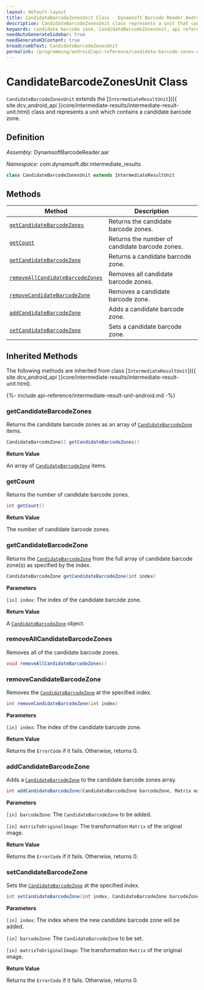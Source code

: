 ```yaml
---
layout: default-layout
title: CandidateBarcodeZonesUnit Class - Dynamsoft Barcode Reader Android Edition
description: CandidateBarcodeZonesUnit class represents a unit that contains candidate barcode zones unit. It inherits from the IntermediateResultUnit class.
keywords: candidate barcode zone, CandidateBarcodeZonesUnit, api reference
needAutoGenerateSidebar: true
needGenerateH3Content: true
breadcrumbText: CandidateBarcodeZonesUnit
permalink: /programming/android/api-reference/candidate-barcode-zones-unit.html
---
```


# CandidateBarcodeZonesUnit Class

`CandidateBarcodeZonesUnit` extends the [`IntermediateResultUnit`]({{ site.dcv_android_api }}core/intermediate-results/intermediate-result-unit.html) class and represents a unit which contains a candidate barcode zone.

## Definition

*Assembly:* DynamsoftBarcodeReader.aar

*Namespace:* com.dynamsoft.dbr.intermediate_results

```java
class CandidateBarcodeZonesUnit extends IntermediateResultUnit
```

## Methods

| Method | Description |
| ------ | ----------- |
| [`getCandidateBarcodeZones`](#getcandidatebarcodezones) | Returns the candidate barcode zones. |
| [`getCount`](#getcount) | Returns the number of candidate barcode zones. |
| [`getCandidateBarcodeZone`](#getcandidatebarcodezone) | Returns a candidate barcode zone. |
| [`removeAllCandidateBarcodeZones`](#removeallcandidatebarcodezones) | Removes all candidate barcode zones. |
| [`removeCandidateBarcodeZone`](#removecandidatebarcodezone) | Removes a candidate barcode zone. |
| [`addCandidateBarcodeZone`](#addcandidatebarcodezone) | Adds a candidate barcode zone. |
| [`setCandidateBarcodeZone`](#setcandidatebarcodezone) | Sets a candidate barcode zone. |

## Inherited Methods

The following methods are inherited from class [`IntermediateResultUnit`]({{ site.dcv_android_api }}core/intermediate-results/intermediate-result-unit.html).

{%- include api-reference/intermediate-result-unit-android.md -%}

### getCandidateBarcodeZones

Returns the candidate barcode zones as an array of [`CandidateBarcodeZone`](candidate-barcode-zone.md) items.

```java
CandidateBarcodeZone[] getCandidateBarcodeZones()
```

**Return Value**

An array of [`CandidateBarcodeZone`](candidate-barcode-zone.md) items.
### getCount

Returns the number of candidate barcode zones.

```java
int getCount()
```

**Return Value**

The number of candidate barcode zones.

### getCandidateBarcodeZone

Returns the [`CandidateBarcodeZone`](candidate-barcode-zone.md) from the full array of candidate barcode zone(s) as specified by the index.

```java
CandidateBarcodeZone getCandidateBarcodeZone(int index)
```

**Parameters**

`[in] index`: The index of the candidate barcode zone.

**Return Value**

A [`CandidateBarcodeZone`](candidate-barcode-zone.md) object.

### removeAllCandidateBarcodeZones

Removes all of the candidate barcode zones.

```java
void removeAllCandidateBarcodeZones()
```

### removeCandidateBarcodeZone

Removes the [`CandidateBarcodeZone`](candidate-barcode-zone.md) at the specified index.

```java
int removeCandidateBarcodeZone(int index)
```

**Parameters**

`[in] index`: The index of the candidate barcode zone.

**Return Value**

Returns the `ErrorCode` if it fails. Otherwise, returns 0.

### addCandidateBarcodeZone

Adds a [`CandidateBarcodeZone`](candidate-barcode-zone.md) to the candidate barcode zones array.

```java
int addCandidateBarcodeZone(CandidateBarcodeZone barcodeZone, Matrix matrixToOriginalImage)
```

**Parameters**

`[in] barcodeZone`: The `CandidateBarcodeZone` to be added.

`[in] matrixToOriginalImage`: The transformation `Matrix` of the original image.

**Return Value**

Returns the `ErrorCode` if it fails. Otherwise, returns 0.

### setCandidateBarcodeZone

Sets the [`CandidateBarcodeZone`](candidate-barcode-zone.md) at the specified index.

```java
int setCandidateBarcodeZone(int index, CandidateBarcodeZone barcodeZone, Matrix matrixToOriginalImage)
```

**Parameters**

`[in] index`: The index where the new candidate barcode zone will be added.

`[in] barcodeZone`: The `CandidateBarcodeZone` to be set.

`[in] matrixToOriginalImage`: The transformation `Matrix` of the original image.

**Return Value**

Returns the `ErrorCode` if it fails. Otherwise, returns 0.

